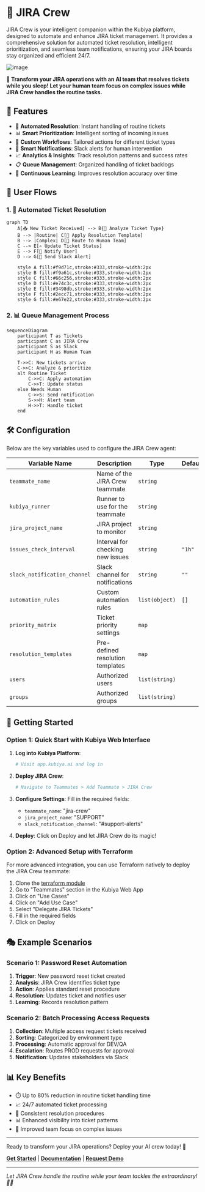 # 🎫 JIRA Crew

JIRA Crew is your intelligent companion within the Kubiya platform, designed to automate and enhance JIRA ticket management. It provides a comprehensive solution for automated ticket resolution, intelligent prioritization, and seamless team notifications, ensuring your JIRA boards stay organized and efficient 24/7.

![image](https://github.com/user-attachments/assets/0641bcb5-3186-419b-9807-e36d7f6c49dd)

**🎯 Transform your JIRA operations with an AI team that resolves tickets while you sleep! Let your human team focus on complex issues while JIRA Crew handles the routine tasks.**

## 🌟 Features

- 🤖 **Automated Resolution**: Instant handling of routine tickets
- 📊 **Smart Prioritization**: Intelligent sorting of incoming issues
- 🎯 **Custom Workflows**: Tailored actions for different ticket types
- 📢 **Smart Notifications**: Slack alerts for human intervention
- 📈 **Analytics & Insights**: Track resolution patterns and success rates
- 📋 **Queue Management**: Organized handling of ticket backlogs
- 🔄 **Continuous Learning**: Improves resolution accuracy over time

## 🔄 User Flows

### 1. 🎫 Automated Ticket Resolution

```mermaid
graph TD
    A[📥 New Ticket Received] --> B{🤔 Analyze Ticket Type}
    B --> |Routine| C[🤖 Apply Resolution Template]
    B --> |Complex| D[👤 Route to Human Team]
    C --> E[✍️ Update Ticket Status]
    E --> F[📢 Notify User]
    D --> G[🔔 Send Slack Alert]
    
    style A fill:#f9d71c,stroke:#333,stroke-width:2px
    style B fill:#f9a61c,stroke:#333,stroke-width:2px
    style C fill:#66c256,stroke:#333,stroke-width:2px
    style D fill:#e74c3c,stroke:#333,stroke-width:2px
    style E fill:#3498db,stroke:#333,stroke-width:2px
    style F fill:#2ecc71,stroke:#333,stroke-width:2px
    style G fill:#e67e22,stroke:#333,stroke-width:2px
```

### 2. 📊 Queue Management Process

```mermaid
sequenceDiagram
    participant T as Tickets
    participant C as JIRA Crew
    participant S as Slack
    participant H as Human Team

    T->>C: New tickets arrive
    C->>C: Analyze & prioritize
    alt Routine Ticket
        C->>C: Apply automation
        C->>T: Update status
    else Needs Human
        C->>S: Send notification
        S->>H: Alert team
        H->>T: Handle ticket
    end
```

## 🛠️ Configuration

Below are the key variables used to configure the JIRA Crew agent:

| Variable Name | Description | Type | Default |
|---------------|-------------|------|---------|
| `teammate_name` | Name of the JIRA Crew teammate | `string` | |
| `kubiya_runner` | Runner to use for the teammate | `string` | |
| `jira_project_name` | JIRA project to monitor | `string` | |
| `issues_check_interval` | Interval for checking new issues | `string` | `"1h"` |
| `slack_notification_channel` | Slack channel for notifications | `string` | `""` |
| `automation_rules` | Custom automation rules | `list(object)` | `[]` |
| `priority_matrix` | Ticket priority settings | `map` | |
| `resolution_templates` | Pre-defined resolution templates | `map` | |
| `users` | Authorized users | `list(string)` | |
| `groups` | Authorized groups | `list(string)` | |

## 🚀 Getting Started

### Option 1: Quick Start with Kubiya Web Interface

1. **Log into Kubiya Platform**:
   ```bash
   # Visit app.kubiya.ai and log in
   ```

2. **Deploy JIRA Crew**:
   ```bash
   # Navigate to Teammates > Add Teammate > JIRA Crew
   ```

3. **Configure Settings**:
   Fill in the required fields:
   - `teammate_name`: "jira-crew"
   - `jira_project_name`: "SUPPORT"
   - `slack_notification_channel`: "#support-alerts"

4. **Deploy**:
   Click on Deploy and let JIRA Crew do its magic!

### Option 2: Advanced Setup with Terraform

For more advanced integration, you can use Terraform natively to deploy the JIRA Crew teammate:

1. Clone the [terraform module](https://github.com/kubiyabot/terraform-modules)
2. Go to "Teammates" section in the Kubiya Web App
3. Click on "Use Cases"
4. Click on "Add Use Case"
5. Select "Delegate JIRA Tickets"
6. Fill in the required fields
7. Click on Deploy

## 🎭 Example Scenarios

### Scenario 1: Password Reset Automation

1. **Trigger**: New password reset ticket created
2. **Analysis**: JIRA Crew identifies ticket type
3. **Action**: Applies standard reset procedure
4. **Resolution**: Updates ticket and notifies user
5. **Learning**: Records resolution pattern

### Scenario 2: Batch Processing Access Requests

1. **Collection**: Multiple access request tickets received
2. **Sorting**: Categorized by environment type
3. **Processing**: Automatic approval for DEV/QA
4. **Escalation**: Routes PROD requests for approval
5. **Notification**: Updates stakeholders via Slack

## 📊 Key Benefits

- ⏱️ Up to 80% reduction in routine ticket handling time
- 📈 24/7 automated ticket processing
- 🎯 Consistent resolution procedures
- 📊 Enhanced visibility into ticket patterns
- 👥 Improved team focus on complex issues

---

Ready to transform your JIRA operations? Deploy your AI crew today! 🚀

**[Get Started](https://app.kubiya.ai)** | **[Documentation](https://docs.kubiya.ai)** | **[Request Demo](https://kubiya.ai)**

---

*Let JIRA Crew handle the routine while your team tackles the extraordinary! 🎯✨*
